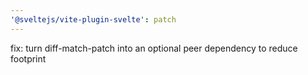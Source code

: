 ```yaml
---
'@sveltejs/vite-plugin-svelte': patch
---
```


fix: turn diff-match-patch into an optional peer dependency to reduce footprint
